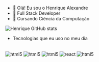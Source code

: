 - 👋 Olá! Eu sou o Henrique Alexandre
- 💞️ Full Stack Developer
- 🌱 Cursando Ciência da Computação

![Henrique GitHub stats](https://github-readme-stats.vercel.app/api?username=Henrique-Moreno&show_icons=true&theme=radical)

- Tecnologias que eu uso no meu dia

<div style="display: inline_block"><br/>
  <img align="center" alt="html5" src="https://img.shields.io/badge/Node.js-43853D?style=for-the-badge&logo=node.js&logoColor=white" />
  <img align="center" alt="html5" src="https://img.shields.io/badge/TypeScript-007ACC?style=for-the-badge&logo=typescript&logoColor=white" />
  <img align="center" alt="html5" src="https://img.shields.io/badge/JavaScript-F7DF1E?style=for-the-badge&logo=javascript&logoColor=black" />
  <img align="center" alt="react" src="https://img.shields.io/badge/React-20232A?style=for-the-badge&logo=react&logoColor=61DAFB" />
  <img align="center" alt="html5" src="https://img.shields.io/badge/Sass-CC6699?style=for-the-badge&logo=sass&logoColor=whit" />
  </div>
